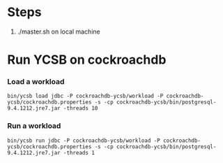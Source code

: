 # Steps
1. ./master.sh on local machine

# Run YCSB on cockroachdb

### Load a workload
```
bin/ycsb load jdbc -P cockroachdb-ycsb/workload -P cockroachdb-ycsb/cockroachdb.properties -s -cp cockroachdb-ycsb/bin/postgresql-9.4.1212.jre7.jar -threads 10
```

### Run a workload
```
bin/ycsb run jdbc -P cockroachdb-ycsb/workload -P cockroachdb-ycsb/cockroachdb.properties -s -cp cockroachdb-ycsb/bin/postgresql-9.4.1212.jre7.jar -threads 1
```

